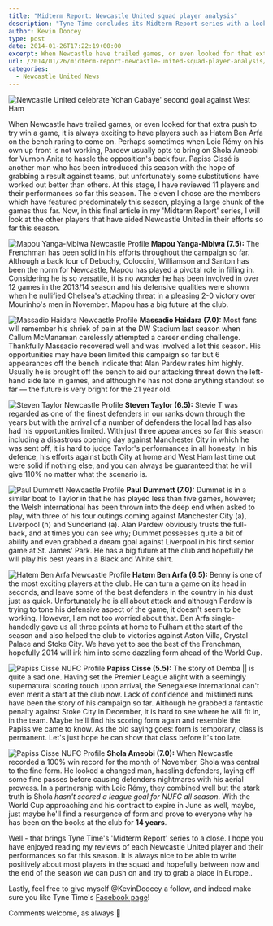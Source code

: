 ```yaml
---
title: "Midterm Report: Newcastle United squad player analysis"
description: "Tyne Time concludes its Midterm Report series with a look at the other players in the Newcastle United squad that have contributed so far this season."
author: Kevin Doocey
type: post
date: 2014-01-26T17:22:19+00:00
excerpt: When Newcastle have trailed games, or even looked for that extra push to try win a game, it is always exciting to have players such as Hatem Ben Arfa on the bench raring to come on..
url: /2014/01/26/midterm-report-newcastle-united-squad-player-analysis/
categories:
  - Newcastle United News
---
```


![Newcastle United celebrate Yohan Cabaye' second goal against West Ham](https://www.tynetime.com/wp-content/uploads/2014/01/Newcastle-United-Celebrates-West-Ham.jpg "Squad - The team's league showing so far has been a collective effort from squad")

When Newcastle have trailed games, or even looked for that extra push to try win a game, it is always exciting to have players such as Hatem Ben Arfa on the bench raring to come on. Perhaps sometimes when Loic Rémy on his own up front is not working, Pardew usually opts to bring on Shola Ameobi for Vurnon Anita to hassle the opposition's back four. Papiss Cissé is another man who has been introduced this season with the hope of grabbing a result against teams, but unfortunately some substitutions have worked out better than others. At this stage, I have reviewed 11 players and their performances so far this season. The eleven I chose are the members which have featured predominately this season, playing a large chunk of the games thus far. Now, in this final article in my 'Midterm Report' series, I will look at the other players that have aided Newcastle United in their efforts so far this season.

![Mapou Yanga-Mbiwa Newcastle Profile](https://www.tynetime.com/wp-content/uploads/2014/01/Mapou-Yanga-Mbiwa-Newcastle-Profile.jpg)
**Mapou Yanga-Mbiwa (7.5):** The Frenchman has been solid in his efforts throughout the campaign so far. Although a back four of Debuchy, Coloccini, Williamson and Santon has been the norm for Newcastle, Mapou has played a pivotal role in filling in. Considering he is so versatile, it is no wonder he has been involved in over 12 games in the 2013/14 season and his defensive qualities were shown when he nullified Chelsea's attacking threat in a pleasing 2-0 victory over Mourinho's men in November. Mapou has a big future at the club.

![Massadio Haidara Newcastle Profile](https://www.tynetime.com/wp-content/uploads/2014/01/Massadio-Haidara-Newcastle-Profile.jpg)
**Massadio Haidara (7.0):** Most fans will remember his shriek of pain at the DW Stadium last season when Callum McManaman carelessly attempted a career ending challenge. Thankfully Massadio recovered well and was involved a lot this season. His opportunities may have been limited this campaign so far but 6 appearances off the bench indicate that Alan Pardew rates him highly. Usually he is brought off the bench to aid our attacking threat down the left-hand side late in games, and although he has not done anything standout so far — the future is very bright for the 21 year old.

![Steven Taylor Newcastle Profile](https://www.tynetime.com/wp-content/uploads/2014/01/Steven-Taylor-Newcastle-Profile.jpg)
**Steven Taylor (6.5):** Stevie T was regarded as one of the finest defenders in our ranks down through the years but with the arrival of a number of defenders the local lad has also had his opportunities limited. With just three appearances so far this season including a disastrous opening day against Manchester City in which he was sent off, it is hard to judge Taylor's performances in all honesty. In his defence, his efforts against both City at home and West Ham last time out were solid if nothing else, and you can always be guaranteed that he will give 110% no matter what the scenario is.

![Paul Dummett Newcastle Profile](https://www.tynetime.com/wp-content/uploads/2014/01/Paul-Dummett-Newcastle-Profile.jpg)
**Paul Dummett (7.0):** Dummet is in a similar boat to Taylor in that he has played less than five games, however; the Welsh international has been thrown into the deep end when asked to play, with three of his four outings coming against Manchester City (a), Liverpool (h) and Sunderland (a). Alan Pardew obviously trusts the full-back, and at times you can see why; Dummet possesses quite a bit of ability and even grabbed a dream goal against Liverpool in his first senior game at St. James' Park. He has a big future at the club and hopefully he will play his best years in a Black and White shirt.

![Hatem Ben Arfa Newcastle Profile](https://www.tynetime.com/wp-content/uploads/2014/01/Hatem-Ben-Arfa-Newcastle-Profile.jpg)
**Hatem Ben Arfa (6.5):** Benny is one of the most exciting players at the club. He can turn a game on its head in seconds, and leave some of the best defenders in the country in his dust just as quick. Unfortunately he is all about attack and although Pardew is trying to tone his defensive aspect of the game, it doesn't seem to be working. However, I am not too worried about that. Ben Arfa single-handedly gave us all three points at home to Fulham at the start of the season and also helped the club to victories against Aston Villa, Crystal Palace and Stoke City. We have yet to see the best of the Frenchman, hopefully 2014 will irk him into some dazzling form ahead of the World Cup.

![Papiss Cisse NUFC Profile](https://www.tynetime.com/wp-content/uploads/2014/01/Papiss-Cisse-Newcastle-Profile.jpg)
**Papiss Cissé (5.5):** The story of Demba || is quite a sad one. Having set the Premier League alight with a seemingly supernatural scoring touch upon arrival, the Senegalese international can't even merit a start at the club now. Lack of confidence and mistimed runs have been the story of his campaign so far. Although he grabbed a fantastic penalty against Stoke City in December, it is hard to see where he will fit in, in the team. Maybe he'll find his scoring form again and resemble the Papiss we came to know. As the old saying goes: form is temporary, class is permanent. Let's just hope he can show that class before it's too late.

![Papiss Cisse NUFC Profile](https://www.tynetime.com/wp-content/uploads/2014/01/Shola-Ameobi-Newcastle-Profile.jpg)
**Shola Ameobi (7.0):** When Newcastle recorded a 100% win record for the month of November, Shola was central to the fine form. He looked a changed man, hassling defenders, laying off some fine passes before causing defenders nightmares with his aerial prowess. In a partnership with Loic Rémy, they combined well but the stark truth is Shola _hasn't scored a league goal for NUFC all season_. With the World Cup approaching and his contract to expire in June as well, maybe, just maybe he'll find a resurgence of form and prove to everyone why he has been on the books at the club for **14 years**.

Well - that brings Tyne Time's 'Midterm Report' series to a close. I hope you have enjoyed reading my reviews of each Newcastle United player and their performances so far this season. It is always nice to be able to write positively about most players in the squad and hopefully between now and the end of the season we can push on and try to grab a place in Europe..

Lastly, feel free to give myself @KevinDoocey a follow, and indeed make sure you like Tyne Time's [Facebook page](http://www.facebook.com/tynetime "Tyne Time Facebook")!

Comments welcome, as always 🙂
